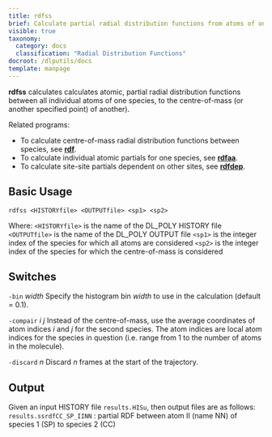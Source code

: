 ```yaml
---
title: rdfss
brief: Calculate partial radial distribution functions from atoms of one species to the centre-of-mass of another
visible: true
taxonomy:
  category: docs
  classification: "Radial Distribution Functions"
docroot: /dlputils/docs
template: manpage
---
```


**rdfss** calculates calculates atomic, partial radial distribution functions between all individual atoms of one species, to the centre-of-mass (or another specified point) of another).

Related programs:
+ To calculate centre-of-mass radial distribution functions between species, see [**rdf**](/dlputils/docs/rdf).
+ To calculate individual atomic partials for one species, see [**rdfaa**](/dlputils/docs/rdfaa).
+ To calculate site-site partials dependent on other sites, see [**rdfdep**](/dlputils/docs/rdfdep).

## Basic Usage

```
rdfss <HISTORYfile> <OUTPUTfile> <sp1> <sp2>
```

Where:
`<HISTORYfile>` is the name of the DL_POLY HISTORY file
`<OUTPUTfile>` is the name of the DL_POLY OUTPUT file
`<sp1>` is the integer index of the species for which all atoms are considered
`<sp2>` is the integer index of the species for which the centre-of-mass is considered

## Switches

`-bin` _width_
Specify the histogram bin _width_ to use in the calculation (default = 0.1).

`-compair` _i_ _j_
Instead of the centre-of-mass, use the average coordinates of atom indices _i_ and _j_ for the second species. The atom indices are local atom indices for the species in question (i.e. range from 1 to the number of atoms in the molecule).

`-discard` _n_
Discard _n_ frames at the start of the trajectory.

## Output

Given an input HISTORY file `results.HISu`, then output files are as follows:
`results.ssrdfCC_SP_IINN` : partial RDF between atom II (name NN) of species 1 (SP) to species 2 (CC)


